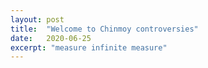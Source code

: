 ```yaml
---
layout: post
title:  "Welcome to Chinmoy controversies"
date:   2020-06-25
excerpt: "measure infinite measure"
---
```

